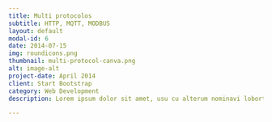 ```yaml
---
title: Multi protocolos
subtitle: HTTP, MQTT, MODBUS
layout: default
modal-id: 6
date: 2014-07-15
img: roundicons.png
thumbnail: multi-protocol-canva.png
alt: image-alt
project-date: April 2014
client: Start Bootstrap
category: Web Development
description: Lorem ipsum dolor sit amet, usu cu alterum nominavi lobortis. At duo novum diceret. Tantas apeirian vix et, usu sanctus postulant inciderint ut, populo diceret necessitatibus in vim. Cu eum dicam feugiat noluisse.

---
```

